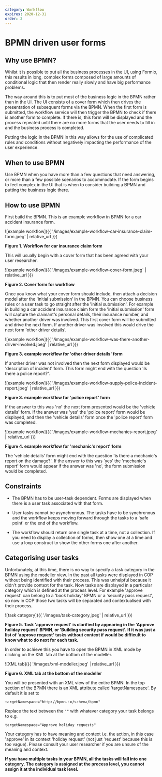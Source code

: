 ```yaml
---
category: Workflow
expires: 2020-12-31
order: 2
---
```

# BPMN driven user forms

## Why use BPMN?

Whilst it is possible to put all the business processes  in the UI, using Formio, this results in long, complex forms composed of large amounts of conditional logic that then render really slowly and have big performance problems.

The way around this is to put most of the business logic in the BPMN rather than in the UI. The UI consists of a cover form  which then drives the presentation of subsequent forms via the BPMN. When the first form is submitted, the workflow service will then trigger the BPMN to check if there is another form to complete. If there is, this form will be displayed and the process repeated until there are no more forms that the user needs to fill in and the business process is completed.

Putting the logic in the BPMN in this way allows for the use of complicated rules and conditions without negatively impacting the performance of the user experience.

## When to use BPMN

Use BPMN when you have more than a few questions that need answering, or more than a few possible scenarios to accommodate. If the form begins to feel complex in the UI that is when to consider building a BPMN and putting the business logic there.

## How to use BPMN

First build the BPMN. This is an example workflow in BPMN for a car accident insurance form.

![example workflow]({{ '/images/example-workflow-car-insurance-claim-form.jpeg' | relative_url }})

**Figure 1. Workflow for car insurance claim form**


This will usually begin with a cover form that has been agreed with your user researcher.

![example workflow]({{ '/images/example-workflow-cover-form.jpeg' | relative_url }})

**Figure 2. Cover form for workflow**

Once you know what your cover form should include, then attach a decision model after the 'initial submission' in the BPMN. You can choose business rules or a user task to go straight after the 'initial submission'. For example in building a car accident insurance claim form the 'initial submission' form will capture the claimant's personal details, their insurance number, and whether another driver was involved. This first cover form will be submitted and drive the next form. If another driver was involved this would drive the next form 'other driver details'.

![example workflow]({{ '/images/example-workflow-was-there-another-driver-involved.jpeg' | relative_url }})

**Figure 3. example workflow for 'other driver details' form**

If another driver was not involved then the next form displayed would be 'description of incident' form. This form might end with the question 'Is there a police report?'.

![example workflow]({{ '/images/example-workflow-supply-police-incident-report.jpeg' | relative_url }})

**Figure 3. example workflow for 'police report' form**


If the answer to this was 'no' the next form presented would be the 'vehicle details' form. If the answer was 'yes' the 'police report' form would be displayed, and then the 'vehicle details' form once the 'police report' form was completed.

![example workflow]({{ '/images/example-workflow-mechanics-report.jpeg' | relative_url }})

**Figure 4. example workflow for 'mechanic's report' form**


The 'vehicle details' form might end with the question 'is there a mechanic's report on the damage?'. If the answer to this was 'yes' the 'mechanic's report' form would appear if the answer was 'no', the form submission would be completed.

## Constraints


* The BPMN has to be user-task dependent. Forms are displayed when there is a user task associated with that form.

* User tasks cannot be asynchronous. The tasks have to be synchronous and the workflow keeps moving forward through the tasks to a 'safe point' or the end of the workflow.

* The workflow should return one single task at a time, not a collection. If you need to display a collection of forms, then show one at a time and use a loop construct to show the other forms one after another.

## Categorising user tasks
Unfortunately, at this time, there is no way to specify a task category in the BPMN using the modeller view. In the past all tasks were displayed in COP without being identified with their process. This was unhelpful because it didn't provide context for the task. Now tasks are displayed in a particular category which is defined at the process level. For example 'approve request' can belong to a 'book holiday' BPMN or a 'security pass request', so now in COP those two tasks will be separated and contextualised with their process.

![task category]({{ '/images/task-category.jpeg' | relative_url }})

**Figure 5. Task 'approve request' is clarified by appearing in the 'Approve holiday request' BPMN, or 'Building security pass request'.  If it was just a list of 'approve request' tasks without context if would be difficult to know what to do next for each task.**

In order to achieve this you have to open the BPMN in XML mode by clicking on the XML tab at the bottom of the modeller.

![XML tab]({{ '/images/xml-modeller.jpeg' | relative_url }})

**Figure 6. XML tab at the bottom of the modeller**

You will be presented with an XML view of the entire BPMN. In the top section of the BPMN there is an XML attribute called 'targetNamespace'. By default it is set to

```
targetNamespace="http://bpmn.io/schema/bpmn"
```

Replace the text between the ```""``` with whatever category your task belongs to e.g.

```
targetNamespace="Approve holiday requests"
```
Your category has to have meaning and context i.e. the action, in this case 'approve' in its context 'holiday request' (not just 'request' because this is too vague). Please consult your user researcher if you are unsure of the meaning and context.


**If you have multiple tasks in your BPMN, all the tasks will fall into one category. The category is assigned at the process level, you cannot assign it at the individual task level.**
